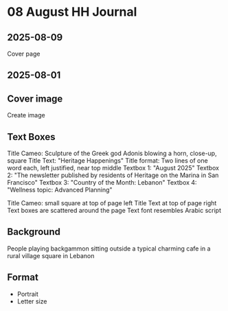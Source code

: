 # 08 August HH Journal

## 2025-08-09

Cover page

## 2025-08-01

## Cover image

Create image

## Text Boxes

Title Cameo: Sculpture of the Greek god Adonis blowing a horn, close-up, square
Title Text: "Heritage Happenings"
Title format: Two lines of one word each, left justified, near top middle
Textbox 1: "August 2025"
Textbox 2: "The newsletter published by residents of Heritage on the Marina in San Francisco"
Textbox 3: "Country of the Month: Lebanon"
Textbox 4: "Wellness topic: Advanced Planning"

Title Cameo: small square at top of page left
Title Text at top of page right
Text boxes are scattered around the page
Text font resembles Arabic script

## Background

People playing backgammon sitting outside a typical charming cafe in a rural village square in Lebanon

## Format

* Portrait
* Letter size
